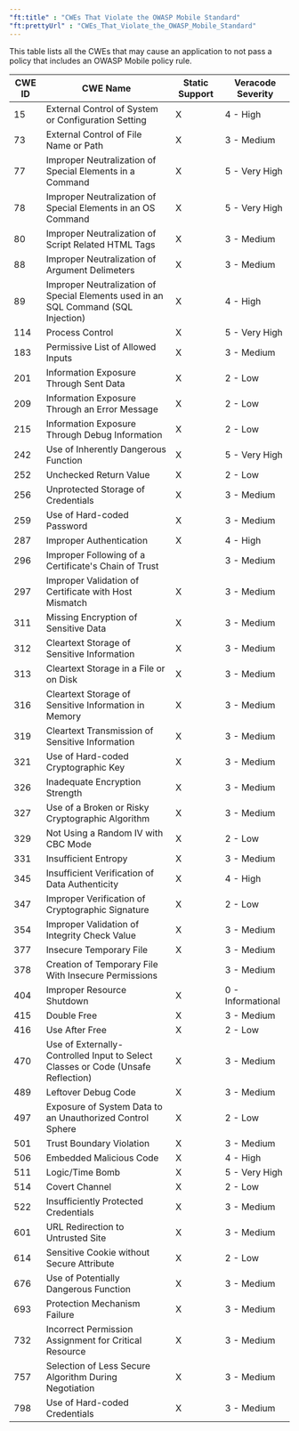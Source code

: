 ```yaml
---
"ft:title" : "CWEs That Violate the OWASP Mobile Standard"
"ft:prettyUrl" : "CWEs_That_Violate_the_OWASP_Mobile_Standard"
---
```

This table lists all the CWEs that may cause an application to not pass a policy that includes an OWASP Mobile policy rule.

|CWE ID|CWE Name|Static Support|Veracode Severity|
|------|--------|--------------|-----------------|
|15|External Control of System or Configuration Setting|X|4 - High|
|73|External Control of File Name or Path|X|3 - Medium|
|77|Improper Neutralization of Special Elements in a Command|X|5 - Very High|
|78|Improper Neutralization of Special Elements in an OS Command|X|5 - Very High|
|80|Improper Neutralization of Script Related HTML Tags|X|3 - Medium|
|88|Improper Neutralization of Argument Delimeters|X|3 - Medium|
|89|Improper Neutralization of Special Elements used in an SQL Command \(SQL Injection\)|X|4 - High|
|114|Process Control|X|5 - Very High|
|183|Permissive List of Allowed Inputs|X|3 - Medium|
|201|Information Exposure Through Sent Data|X|2 - Low|
|209|Information Exposure Through an Error Message|X|2 - Low|
|215|Information Exposure Through Debug Information|X|2 - Low|
|242|Use of Inherently Dangerous Function|X|5 - Very High|
|252|Unchecked Return Value|X|2 - Low|
|256|Unprotected Storage of Credentials|X|3 - Medium|
|259|Use of Hard-coded Password|X|3 - Medium|
|287|Improper Authentication|X|4 - High|
|296|Improper Following of a Certificate's Chain of Trust| |3 - Medium|
|297|Improper Validation of Certificate with Host Mismatch|X|3 - Medium|
|311|Missing Encryption of Sensitive Data|X|3 - Medium|
|312|Cleartext Storage of Sensitive Information|X|3 - Medium|
|313|Cleartext Storage in a File or on Disk|X|3 - Medium|
|316|Cleartext Storage of Sensitive Information in Memory|X|3 - Medium|
|319|Cleartext Transmission of Sensitive Information|X|3 - Medium|
|321|Use of Hard-coded Cryptographic Key|X|3 - Medium|
|326|Inadequate Encryption Strength|X|3 - Medium|
|327|Use of a Broken or Risky Cryptographic Algorithm|X|3 - Medium|
|329|Not Using a Random IV with CBC Mode|X|2 - Low|
|331|Insufficient Entropy|X|3 - Medium|
|345|Insufficient Verification of Data Authenticity|X|4 - High|
|347|Improper Verification of Cryptographic Signature|X|2 - Low|
|354|Improper Validation of Integrity Check Value|X|3 - Medium|
|377|Insecure Temporary File|X|3 - Medium|
|378|Creation of Temporary File With Insecure Permissions| |3 - Medium|
|404|Improper Resource Shutdown|X|0 - Informational|
|415|Double Free|X|3 - Medium|
|416|Use After Free|X|2 - Low|
|470|Use of Externally-Controlled Input to Select Classes or Code \(Unsafe Reflection\)|X|3 - Medium|
|489|Leftover Debug Code|X|3 - Medium|
|497|Exposure of System Data to an Unauthorized Control Sphere|X|2 - Low|
|501|Trust Boundary Violation|X|3 - Medium|
|506|Embedded Malicious Code|X|4 - High|
|511|Logic/Time Bomb|X|5 - Very High|
|514|Covert Channel|X|2 - Low|
|522|Insufficiently Protected Credentials|X|3 - Medium|
|601|URL Redirection to Untrusted Site|X|3 - Medium|
|614|Sensitive Cookie without Secure Attribute|X|2 - Low|
|676|Use of Potentially Dangerous Function|X|3 - Medium|
|693|Protection Mechanism Failure|X|3 - Medium|
|732|Incorrect Permission Assignment for Critical Resource|X|3 - Medium|
|757|Selection of Less Secure Algorithm During Negotiation|X|3 - Medium|
|798|Use of Hard-coded Credentials|X|3 - Medium|


